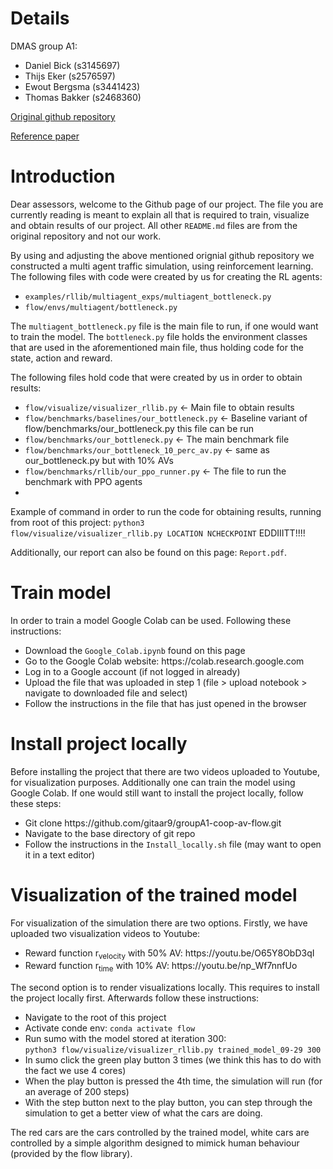 # Details

DMAS group A1:
<ul>
  <li>Daniel Bick (s3145697)</li>
  <li>Thijs Eker (s2576597)</li>
  <li>Ewout Bergsma (s3441423)</li>
  <li>Thomas Bakker (s2468360)</li>  
</ul>

[Original github repository](https://github.com/flow-project/flow)

[Reference paper](https://arxiv.org/abs/1710.05465)

# Introduction

Dear assessors, welcome to the Github page of our project. The file you are currently reading is meant to explain all that is required to train, visualize and obtain results of our project. All other <code>README.md</code> files are from the original repository and not our work.

By using and adjusting the above mentioned orignial github repository we constructed a multi agent traffic simulation, using reinforcement learning. The following files with code were created by us for creating the RL agents:
<ul>
  <li><code>examples/rllib/multiagent_exps/multiagent_bottleneck.py</code></li>
  <li><code>flow/envs/multiagent/bottleneck.py</code></li>  
</ul>


The <code>multiagent_bottleneck.py</code> file is the main file to run, if one would want to train the model. The <code>bottleneck.py</code> file holds the environment classes that are used in the aforementioned main file, thus holding code for the state, action and reward. 

The following files hold code that were created by us in order to obtain results:

<ul>
  <li><code>flow/visualize/visualizer_rllib.py</code> 	<- Main file to obtain results</li>
  <li><code>flow/benchmarks/baselines/our_bottleneck.py</code> 	<- Baseline variant of flow/benchmarks/our_bottleneck.py this file can be run</li>
  <li><code>flow/benchmarks/our_bottleneck.py</code> 		<-  The main benchmark file</li>
  <li><code>flow/benchmarks/our_bottleneck_10_perc_av.py</code> 	<- same as our_bottleneck.py but with 10% AVs</li>
  <li><code>flow/benchmarks/rllib/our_ppo_runner.py</code> 	<- The file to run the benchmark with PPO agents<li>
</ul>

Example of command in order to run the code for obtaining results, running from root of this project:
<code>python3 flow/visualize/visualizer_rllib.py LOCATION NCHECKPOINT</code> EDDIIITT!!!!

Additionally, our report can also be found on this page: <code>Report.pdf</code>.

# Train model
In order to train a model Google Colab can be used. Following these instructions:
<ul>
    <li>Download the <code>Google_Colab.ipynb</code> found on this page</li>
    <li>Go to the Google Colab website: https://colab.research.google.com</li>
    <li>Log in to a Google account (if not logged in already)</li>
    <li>Upload the file that was uploaded in step 1 (file > upload notebook > navigate to downloaded file and select)</li>
    <li>Follow the instructions in the file that has just opened in the browser</li>
</ul>

# Install project locally

Before installing the project that there are two videos uploaded to Youtube, for visualization purposes. Additionally one can train the model using Google Colab. If one would still want to install the project locally, follow these steps:
<ul>
  <li>Git clone https://github.com/gitaar9/groupA1-coop-av-flow.git</li>
  <li>Navigate to the base directory of git repo</li>
  <li>Follow the instructions in the <code>Install_locally.sh</code> file (may want to open it in a text editor)
</ul>

# Visualization of the trained model

For visualization of the simulation there are two options. Firstly, we have uploaded two visualization videos to Youtube:
<ul>
  <li>Reward function r<sub>velocity</sub> with 50% AV: https://youtu.be/O65Y8ObD3qI</li>
  <li>Reward function r<sub>time</sub> with 10% AV: https://youtu.be/np_Wf7nnfUo</li>
</ul>

The second option is to render visualizations locally. This requires to install the project locally first. Afterwards follow these instructions:

<ul>
  <li>Navigate to the root of this project</li>
  <li>Activate conde env: <code>conda activate flow</code></li>
  <li>
    Run sumo with the model stored at iteration 300:<br>
    <code>python3 flow/visualize/visualizer_rllib.py trained_model_09-29 300</code>
  </li>
  <li>In sumo click the green play button 3 times (we think this has to do with the fact we use 4 cores)</li>
  <li>When the play button is pressed the 4th time, the simulation will run (for an average of 200 steps)</li>
  <li>With the step button next to the play button, you can step through the simulation to get a better view of what the cars are doing.</li>
</ul>

The red cars are the cars controlled by the trained model, white cars are controlled by a simple algorithm designed to mimick human behaviour (provided by the flow library).
